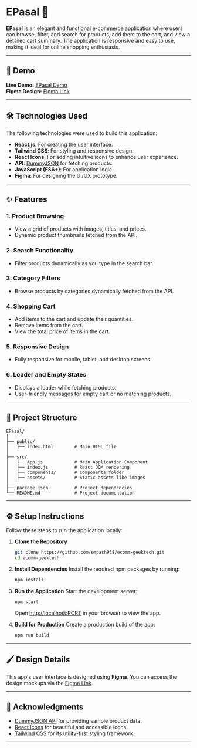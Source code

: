 
# EPasal 🛒

**EPasal** is an elegant and functional e-commerce application where users can browse, filter, and search for products, add them to the cart, and view a detailed cart summary. The application is responsive and easy to use, making it ideal for online shopping enthusiasts. 

---

## 🚀 Demo
**Live Demo:** [EPasal Demo](https://your-demo-link.com)  
**Figma Design:** [Figma Link](https://www.figma.com/design/GbHfxkm98xXjTaGWav44Po/Ecommerce-UI-Design?node-id=0-1&t=6izekgTBKOsx8xxh-1)  

---

## 🛠️ Technologies Used
The following technologies were used to build this application:

- **React.js**: For creating the user interface.
- **Tailwind CSS**: For styling and responsive design.
- **React Icons**: For adding intuitive icons to enhance user experience.
- **API**: [DummyJSON](https://dummyjson.com/) for fetching products.
- **JavaScript (ES6+)**: For application logic.
- **Figma**: For designing the UI/UX prototype.

---

## ✨ Features
### 1. **Product Browsing**
   - View a grid of products with images, titles, and prices.
   - Dynamic product thumbnails fetched from the API.

### 2. **Search Functionality**
   - Filter products dynamically as you type in the search bar.

### 3. **Category Filters**
   - Browse products by categories dynamically fetched from the API.

### 4. **Shopping Cart**
   - Add items to the cart and update their quantities.
   - Remove items from the cart.
   - View the total price of items in the cart.

### 5. **Responsive Design**
   - Fully responsive for mobile, tablet, and desktop screens.

### 6. **Loader and Empty States**
   - Displays a loader while fetching products.
   - User-friendly messages for empty cart or no matching products.

---

## 📄 Project Structure
```
EPasal/
│
├── public/
│   ├── index.html        # Main HTML file
│
├── src/
│   ├── App.js            # Main Application Component
│   ├── index.js          # React DOM rendering
│   ├── components/       # Components folder
│   ├── assets/           # Static assets like images
│
├── package.json          # Project dependencies
└── README.md             # Project documentation
```

---

## ⚙️ Setup Instructions
Follow these steps to run the application locally:

1. **Clone the Repository**
   ```bash
   git clone https://github.com/empash938/ecomm-geektech.git
   cd ecomm-geektech
   ```

2. **Install Dependencies**
   Install the required npm packages by running:
   ```bash
   npm install
   ```

3. **Run the Application**
   Start the development server:
   ```bash
   npm start
   ```
   Open [http://localhost:PORT](http://localhost:PORT) in your browser to view the app.

4. **Build for Production**
   Create a production build of the app:
   ```bash
   npm run build
   ```

---

## 🖌️ Design Details
This app's user interface is designed using **Figma**. You can access the design mockups via the [Figma Link](https://www.figma.com/design/GbHfxkm98xXjTaGWav44Po/Ecommerce-UI-Design?node-id=0-1&t=6izekgTBKOsx8xxh-1).

---

## 🙌 Acknowledgments
- [DummyJSON API](https://dummyjson.com/) for providing sample product data.
- [React Icons](https://react-icons.github.io/react-icons/) for beautiful and accessible icons.
- [Tailwind CSS](https://tailwindcss.com/) for its utility-first styling framework.

---